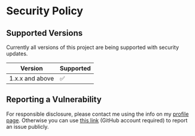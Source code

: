 # Security Policy

## Supported Versions

Currently all versions of this project are
being supported with security updates.

| Version         | Supported          |
| --------------- | ------------------ |
| 1.x.x and above | :white_check_mark: |

## Reporting a Vulnerability

For responsible disclosure, please contact me using the info on my [profile page](https://github.com/thomasleplus). Otherwise you can use [this link](https://github.com/thomasleplus/FetchMuniTimes/issues/new?assignees=thomasleplus&labels=security&template=security_vulnerability.md&title=%5BVULN%5D) (GitHub account required) to report an issue publicly.
